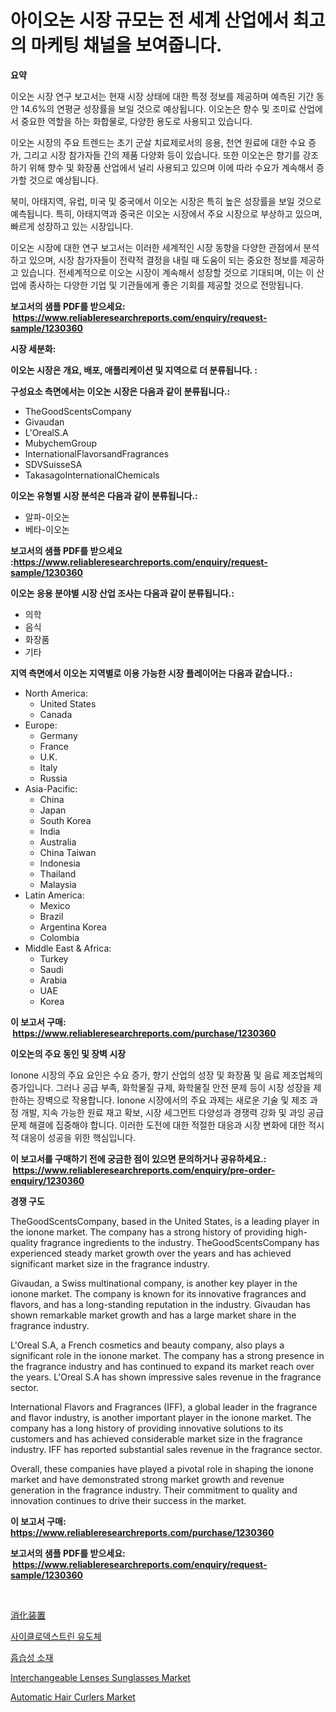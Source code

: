 <p><h1>아이오논 시장 규모는 전 세계 산업에서 최고의 마케팅 채널을 보여줍니다.</h1></p><p><strong>요약</strong></p>
<p><p>이오논 시장 연구 보고서는 현재 시장 상태에 대한 특정 정보를 제공하며 예측된 기간 동안 14.6%의 연평균 성장률을 보일 것으로 예상됩니다. 이오논은 향수 및 조미료 산업에서 중요한 역할을 하는 화합물로, 다양한 용도로 사용되고 있습니다.</p><p>이오논 시장의 주요 트렌드는 초기 군살 치료제로서의 응용, 천연 원료에 대한 수요 증가, 그리고 시장 참가자들 간의 제품 다양화 등이 있습니다. 또한 이오논은 향기를 강조하기 위해 향수 및 화장품 산업에서 널리 사용되고 있으며 이에 따라 수요가 계속해서 증가할 것으로 예상됩니다.</p><p>북미, 아태지역, 유럽, 미국 및 중국에서 이오논 시장은 특히 높은 성장률을 보일 것으로 예측됩니다. 특히, 아태지역과 중국은 이오논 시장에서 주요 시장으로 부상하고 있으며, 빠르게 성장하고 있는 시장입니다.</p><p>이오논 시장에 대한 연구 보고서는 이러한 세계적인 시장 동향을 다양한 관점에서 분석하고 있으며, 시장 참가자들이 전략적 결정을 내릴 때 도움이 되는 중요한 정보를 제공하고 있습니다. 전세계적으로 이오논 시장이 계속해서 성장할 것으로 기대되며, 이는 이 산업에 종사하는 다양한 기업 및 기관들에게 좋은 기회를 제공할 것으로 전망됩니다.</p></p>
<p><strong>보고서의 샘플 PDF를 받으세요: &nbsp;<a href="https://www.reliableresearchreports.com/enquiry/request-sample/1230360">https://www.reliableresearchreports.com/enquiry/request-sample/1230360</a></strong></p>
<p><strong>시장 세분화:</strong></p>
<p><strong> 이오논 시장은 개요, 배포, 애플리케이션 및 지역으로 더 분류됩니다. :</strong></p>
<p><strong>구성요소 측면에서는 이오논 시장은 다음과 같이 분류됩니다.:</strong></p>
<p><ul><li>TheGoodScentsCompany</li><li>Givaudan</li><li>L'OrealS.A</li><li>MubychemGroup</li><li>InternationalFlavorsandFragrances</li><li>SDVSuisseSA</li><li>TakasagoInternationalChemicals</li></ul></p>
<p><strong> 이오논 유형별 시장 분석은 다음과 같이 분류됩니다.:</strong></p>
<p><ul><li>알파-이오논</li><li>베타-이오논</li></ul></p>
<p><strong>보고서의 샘플 PDF를 받으세요 :<a href="https://www.reliableresearchreports.com/enquiry/request-sample/1230360">https://www.reliableresearchreports.com/enquiry/request-sample/1230360</a></strong></p>
<p><strong> 이오논 응용 분야별 시장 산업 조사는 다음과 같이 분류됩니다.:</strong></p>
<p><ul><li>의학</li><li>음식</li><li>화장품</li><li>기타</li></ul></p>
<p><strong>지역 측면에서 이오논 지역별로 이용 가능한 시장 플레이어는 다음과 같습니다.:</strong></p>
<p><ul>
    <li>
        North America:
        <ul>
            <li>United States</li>
            <li>Canada</li>
        </ul>
    </li>
    <li>
        Europe:
        <ul>
            <li>Germany</li>
            <li>France</li>
            <li>U.K.</li>
            <li>Italy</li>
            <li>Russia</li>
        </ul>
    </li>
    <li>
        Asia-Pacific:
        <ul>
            <li>China</li>
            <li>Japan</li>
            <li>South Korea</li>
            <li>India</li>
            <li>Australia</li>
            <li>China Taiwan</li>
            <li>Indonesia</li>
            <li>Thailand</li>
            <li>Malaysia</li>
        </ul>
    </li>
    <li>
        Latin America:
        <ul>
            <li>Mexico</li>
            <li>Brazil</li>
            <li>Argentina Korea</li>
            <li>Colombia</li>
        </ul>
    </li>
    <li>
        Middle East & Africa:
        <ul>
            <li>Turkey</li>
            <li>Saudi</li>
            <li>Arabia</li>
            <li>UAE</li>
            <li>Korea</li>
        </ul>
    </li>
    </ul></p>
<p><strong>이 보고서 구매: &nbsp;<a href="https://www.reliableresearchreports.com/purchase/1230360">https://www.reliableresearchreports.com/purchase/1230360</a></strong></p>
<p><strong>이오논의 주요 동인 및 장벽 시장</strong></p>
<p><p>Ionone 시장의 주요 요인은 수요 증가, 향기 산업의 성장 및 화장품 및 음료 제조업체의 증가입니다. 그러나 공급 부족, 화학물질 규제, 화학물질 안전 문제 등이 시장 성장을 제한하는 장벽으로 작용합니다. Ionone 시장에서의 주요 과제는 새로운 기술 및 제조 과정 개발, 지속 가능한 원료 재고 확보, 시장 세그먼트 다양성과 경쟁력 강화 및 과잉 공급 문제 해결에 집중해야 합니다. 이러한 도전에 대한 적절한 대응과 시장 변화에 대한 적시적 대응이 성공을 위한 핵심입니다.</p></p>
<p><strong>이 보고서를 구매하기 전에 궁금한 점이 있으면 문의하거나 공유하세요.: &nbsp;<a href="https://www.reliableresearchreports.com/enquiry/pre-order-enquiry/1230360">https://www.reliableresearchreports.com/enquiry/pre-order-enquiry/1230360</a></strong></p>
<p><strong>경쟁 구도</strong></p>
<p><p>TheGoodScentsCompany, based in the United States, is a leading player in the ionone market. The company has a strong history of providing high-quality fragrance ingredients to the industry. TheGoodScentsCompany has experienced steady market growth over the years and has achieved significant market size in the fragrance industry.</p><p>Givaudan, a Swiss multinational company, is another key player in the ionone market. The company is known for its innovative fragrances and flavors, and has a long-standing reputation in the industry. Givaudan has shown remarkable market growth and has a large market share in the fragrance industry.</p><p>L'Oreal S.A, a French cosmetics and beauty company, also plays a significant role in the ionone market. The company has a strong presence in the fragrance industry and has continued to expand its market reach over the years. L'Oreal S.A has shown impressive sales revenue in the fragrance sector.</p><p>International Flavors and Fragrances (IFF), a global leader in the fragrance and flavor industry, is another important player in the ionone market. The company has a long history of providing innovative solutions to its customers and has achieved considerable market size in the fragrance industry. IFF has reported substantial sales revenue in the fragrance sector.</p><p>Overall, these companies have played a pivotal role in shaping the ionone market and have demonstrated strong market growth and revenue generation in the fragrance industry. Their commitment to quality and innovation continues to drive their success in the market.</p></p>
<p><strong>이 보고서 구매: &nbsp; <a href="https://www.reliableresearchreports.com/purchase/1230360">https://www.reliableresearchreports.com/purchase/1230360</a></strong></p>
<p><strong>보고서의 샘플 PDF를 받으세요: &nbsp;<a href="https://www.reliableresearchreports.com/enquiry/request-sample/1230360">https://www.reliableresearchreports.com/enquiry/request-sample/1230360</a></strong><strong></strong></p>
<p>&nbsp;</p>
<p><p><a href="https://github.com/zekaoe592392/Market-Research-Report-List-1/blob/main/58008664006.md">消化装置</a></p><p><a href="https://github.com/crfsywufhm81415/Market-Research-Report-List-1/blob/main/13360113589.md">사이클로덱스트린 유도체</a></p><p><a href="https://github.com/vs10l4sfg5c/Market-Research-Report-List-1/blob/main/23418703590.md">흡습성 소재</a></p><p><a href="https://github.com/yemakinde/Market-Research-Report-List-1/blob/main/interchangeable-lenses-sunglasses-market.md">Interchangeable Lenses Sunglasses Market</a></p><p><a href="https://github.com/Alonsoolds3wq1d81czn8rbol/Market-Research-Report-List-1/blob/main/automatic-hair-curlers-market.md">Automatic Hair Curlers Market</a></p></p>